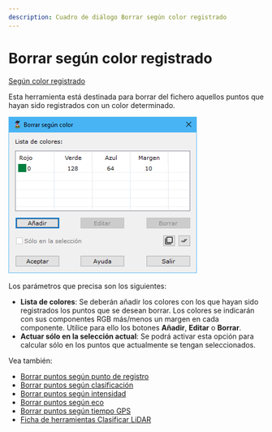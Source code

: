 ```yaml
---
description: Cuadro de diálogo Borrar según color registrado
---
```


# Borrar según color registrado

[Según color registrado](./)

Esta herramienta está destinada para borrar del fichero aquellos puntos que hayan sido registrados con un color determinado.

![Cuadro de diálogo Borrar según color](<../../../.gitbook/assets/image (141).png>)

Los parámetros que precisa son los siguientes:

* **Lista de colores**: Se deberán añadir los colores con los que hayan sido registrados los puntos que se desean borrar. Los colores se indicarán con sus componentes RGB más/menos un margen en cada componente. Utilice para ello los botones **Añadir**, **Editar** o **Borrar**.
* **Actuar sólo en la selección actual**: Se podrá activar esta opción para calcular sólo en los puntos que actualmente se tengan seleccionados.

Vea también:

* [Borrar puntos según punto de registro](../segun-punto-de-registro/borrar-segun-punto-de-registro.md)
* [Borrar puntos según clasificación](../segun-clasificacion-lidar/borrar-segun-clasificacion.md)
* [Borrar puntos según intensidad](../segun-intensidad/borrar-segun-intensidad.md)
* [Borrar puntos según eco](../segun-eco-lidar/borrar-segun-eco.md)
* [Borrar puntos según tiempo GPS](../segun-tiempo-gps/borrar-segun-tiempo-gps.md)
* [Ficha de herramientas Clasificar LiDAR](../../fichas-de-herramientas/ficha-de-herramientas-clasificar-lidar.md)
